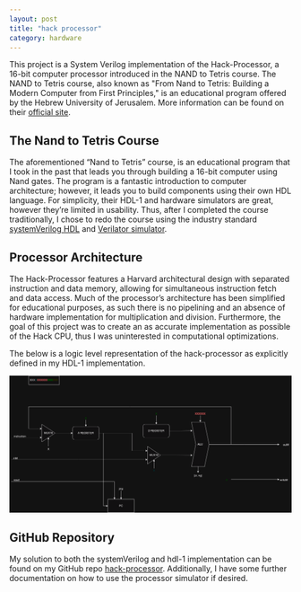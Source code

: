 ```yaml
---
layout: post
title: "hack processor"
category: hardware
---
```


This project is a System Verilog implementation of the Hack-Processor, a 16-bit computer processor introduced in the NAND to Tetris course. The NAND to Tetris course, also known as "From Nand to Tetris: Building a Modern Computer from First Principles," is an educational program offered by the Hebrew University of Jerusalem. More information can be found on their [official site](https://www.nand2tetris.org/).

## The Nand to Tetris Course 

The aforementioned “Nand to Tetris” course, is an educational program that I took in the past that leads you through building a 16-bit computer using Nand gates. The program is a fantastic introduction to computer architecture; however, it leads you to build components using their own HDL language. For simplicity, their HDL-1 and hardware simulators are great, however they’re limited in usability. Thus, after I completed the course traditionally, I chose to redo the course using the industry standard [systemVerilog HDL](https://en.wikipedia.org/wiki/SystemVerilog) and [Verilator simulator](https://www.veripool.org/verilator/).

## Processor Architecture  

The Hack-Processor features a Harvard architectural design with separated instruction and data memory, allowing for simultaneous instruction fetch and data access. Much of the processor’s architecture has been simplified for educational purposes, as such there is no pipelining and an absence of hardware implementation for multiplication and division. Furthermore, the goal of this project was to create an as accurate implementation as possible of the Hack CPU, thus I was uninterested in computational optimizations.

The below is a logic level representation of the hack-processor as explicitly defined in my HDL-1 implementation.  

![hack processor architecture](/assets/img/hack-processor.png)

## GitHub Repository

My solution to both the systemVerilog and hdl-1 implementation can be found on my GitHub repo [hack-processor](https://github.com/CgKaminski/hack-processor/tree/main). Additionally, I have some further documentation on how to use the processor simulator if desired.

